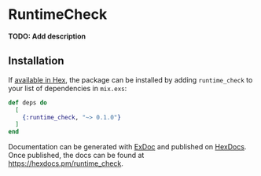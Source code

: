 # RuntimeCheck

**TODO: Add description**

## Installation

If [available in Hex](https://hex.pm/docs/publish), the package can be installed
by adding `runtime_check` to your list of dependencies in `mix.exs`:

```elixir
def deps do
  [
    {:runtime_check, "~> 0.1.0"}
  ]
end
```

Documentation can be generated with [ExDoc](https://github.com/elixir-lang/ex_doc)
and published on [HexDocs](https://hexdocs.pm). Once published, the docs can
be found at <https://hexdocs.pm/runtime_check>.

